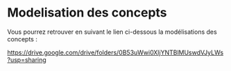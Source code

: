 # Modelisation des concepts

Vous pourrez retrouver en suivant le lien ci-dessous la modélisations des concepts :

https://drive.google.com/drive/folders/0B53uWwi0XljYNTBlMUswdVJyLWs?usp=sharing
